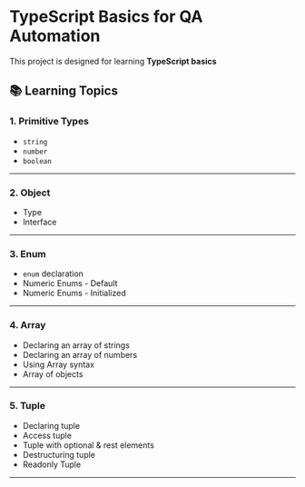 # TypeScript Basics for QA Automation

This project is designed for learning **TypeScript basics**

## 📚 Learning Topics

### 1. Primitive Types
- `string`
- `number`
- `boolean`

---

### 2. Object
- Type
- Interface

---

### 3. Enum
- `enum` declaration
- Numeric Enums - Default
- Numeric Enums - Initialized

---

### 4. Array
- Declaring an array of strings
- Declaring an array of numbers
-  Using Array<T> syntax
-  Array of objects


---

### 5. Tuple
- Declaring tuple
- Access tuple
- Tuple with optional & rest elements
- Destructuring tuple
- Readonly Tuple


---
